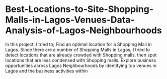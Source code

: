 # Best-Locations-to-Site-Shopping-Malls-in-Lagos-Venues-Data-Analysis-of-Lagos-Neighbourhoods
In this project, I tried to;  Find an optimal location for a Shopping Mall in Lagos. Since there are a number of Shopping Malls in Lagos, I tried to detect locations that are already crowded with Shopping malls, then spot locations that are less condensed with Shopping malls. Explore business opportunities across Lagos Neighbourhoods by identifying top venues in Lagos and the business activities within
